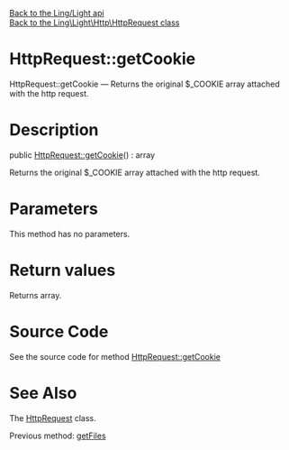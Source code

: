 [Back to the Ling/Light api](https://github.com/lingtalfi/Light/blob/master/doc/api/Ling/Light.md)<br>
[Back to the Ling\Light\Http\HttpRequest class](https://github.com/lingtalfi/Light/blob/master/doc/api/Ling/Light/Http/HttpRequest.md)


HttpRequest::getCookie
================



HttpRequest::getCookie — Returns the original $_COOKIE array attached with the http request.




Description
================


public [HttpRequest::getCookie](https://github.com/lingtalfi/Light/blob/master/doc/api/Ling/Light/Http/HttpRequest/getCookie.md)() : array




Returns the original $_COOKIE array attached with the http request.




Parameters
================

This method has no parameters.


Return values
================

Returns array.








Source Code
===========
See the source code for method [HttpRequest::getCookie](https://github.com/lingtalfi/Light/blob/master/Http/HttpRequest.php#L357-L360)


See Also
================

The [HttpRequest](https://github.com/lingtalfi/Light/blob/master/doc/api/Ling/Light/Http/HttpRequest.md) class.

Previous method: [getFiles](https://github.com/lingtalfi/Light/blob/master/doc/api/Ling/Light/Http/HttpRequest/getFiles.md)<br>


